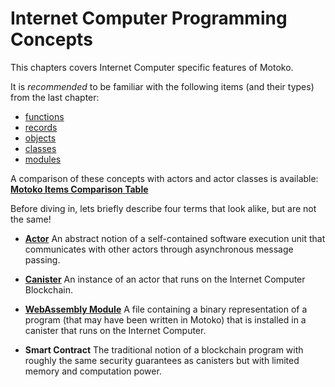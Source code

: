 # Internet Computer Programming Concepts

This chapters covers Internet Computer specific features of Motoko.

It is _recommended_ to be familiar with the following items (and their types) from the last chapter:

- [functions](/common-programming-concepts/functions.html)
- [records](/common-programming-concepts/types/records.html)
- [objects](/common-programming-concepts/objects-and-classes/objects.html)
- [classes](/common-programming-concepts/objects-and-classes/classes.html)
- [modules](/common-programming-concepts/modules.html)

A comparison of these concepts with actors and actor classes is available:  
[**Motoko Items Comparison Table**](https://docs.google.com/spreadsheets/d/1IqgPi9I9EmoknJBzzxea_7dN9WRwtFle7Y99UURXC7Y/edit?usp=sharing)

Before diving in, lets briefly describe four terms that look alike, but are not the same!

- [**Actor**](/internet-computer-programming-concepts/actors.html) An abstract notion of a self-contained software execution unit that communicates with other actors through asynchronous message passing.

- [**Canister**](/internet-computer-programming-concepts/actors/actor-to-canister.html) An instance of an actor that runs on the Internet Computer Blockchain.

- [**WebAssembly Module**](/internet-computer-programming-concepts/actors/actor-to-canister.html#code-compiling-and-wasm-modules) A file containing a binary representation of a program (that may have been written in Motoko) that is installed in a canister that runs on the Internet Computer.

- **Smart Contract** The traditional notion of a blockchain program with roughly the same security guarantees as canisters but with limited memory and computation power.
